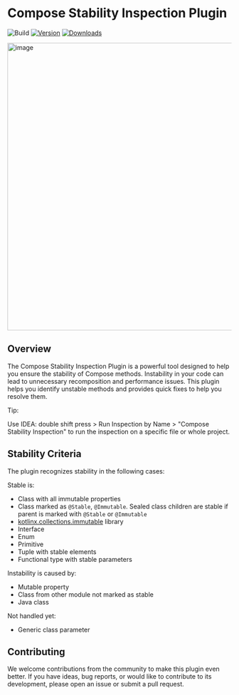# Compose Stability Inspection Plugin

![Build](https://github.com/Starmel/compose-stats-plugin/workflows/Build/badge.svg)
[![Version](https://img.shields.io/jetbrains/plugin/v/PLUGIN_ID.svg)](https://plugins.jetbrains.com/plugin/PLUGIN_ID)
[![Downloads](https://img.shields.io/jetbrains/plugin/d/PLUGIN_ID.svg)](https://plugins.jetbrains.com/plugin/PLUGIN_ID)

<!-- Plugin description -->

<img width="646" alt="image" src="https://github.com/Starmel/compose-stability-inspection-plugin/assets/8287942/0e1495c7-4cdc-469d-999c-a981b4fbe121">

## Overview

The Compose Stability Inspection Plugin is a powerful tool designed to help you ensure the stability of Compose methods. Instability in your code can lead to unnecessary recomposition and performance issues. This plugin helps you identify unstable methods and provides quick fixes to help you resolve them.

Tip:

Use IDEA: double shift press > Run Inspection by Name > "Compose Stability Inspection" to run the inspection on a specific file or whole project.

## Stability Criteria

The plugin recognizes stability in the following cases:

Stable is:

* Class with all immutable properties
* Class marked as `@Stable`, `@Immutable`. Sealed class children are stable if parent is marked with `@Stable`
  or `@Immutable`
* [kotlinx.collections.immutable](https://github.com/Kotlin/kotlinx.collections.immutable) library
* Interface
* Enum
* Primitive
* Tuple with stable elements
* Functional type with stable parameters

Instability is caused by:

* Mutable property
* Class from other module not marked as stable
* Java class

Not handled yet:

* Generic class parameter

<!-- Plugin description end -->

## Contributing

We welcome contributions from the community to make this plugin even better. If you have ideas, bug reports, or would
like to contribute to its development, please open an issue or submit a pull request.

